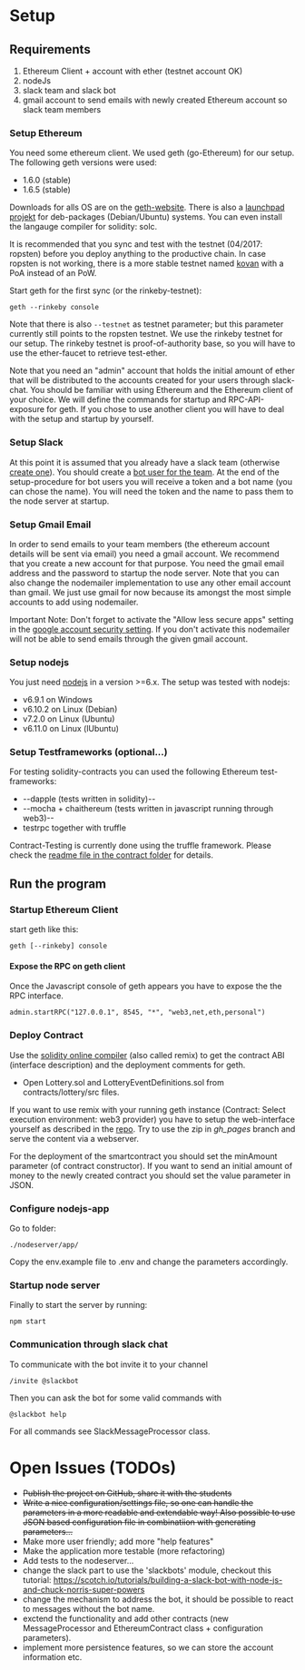 # Setup

## Requirements

1. Ethereum Client + account with ether (testnet account OK)
1. nodeJs
1. slack team and slack bot
1. gmail account to send emails with newly created Ethereum account so slack team members

### Setup Ethereum
You need some ethereum client. We used geth (go-Ethereum) for our setup. The following geth versions were used:

* 1.6.0 (stable)
* 1.6.5 (stable)

Downloads for alls OS are on the [geth-website](https://launchpad.net/~ethereum/+archive/ubuntu/ethereum). There is also a [launchpad projekt](https://launchpad.net/~ethereum/+archive/ubuntu/ethereum) for deb-packages (Debian/Ubuntu) systems. You can even install the langauge compiler for solidity: solc.

It is recommended that you sync and test with the testnet (04/2017: ropsten) before you deploy anything to the productive chain.
In case ropsten is not working, there is a more stable testnet named [kovan](https://github.com/kovan-testnet/proposal) with a PoA instead of an PoW.

Start geth for the first sync (or the rinkeby-testnet):
		
	geth --rinkeby console

Note that there is also ```--testnet``` as testnet parameter; but this parameter currently still points to the ropsten testnet. We use the rinkeby testnet for our setup. The rinkeby testnet is proof-of-authority base, so you will have to use the ether-faucet to retrieve test-ether.

Note that you need an "admin" account that holds the initial amount of ether that will be distributed to the accounts created for your users through slack-chat. You should be familiar with using Ethereum and the Ethereum client of your choice. We will define the commands for startup and RPC-API-exposure for geth. If you chose to use another client you will have to deal with the setup and startup by yourself.


### Setup Slack

At this point it is assumed that you already have a slack team (otherwise [create one](https://slack.com/create)).
You should create a [bot user for the team](https://api.slack.com/bot-users). At the end of the setup-procedure for bot users you will receive a token and a bot name (you can chose the name). You will need the token and the name to pass them to the node server at startup.

### Setup Gmail Email

In order to send emails to your team members (the ethereum account details will be sent via email) you need a gmail account. We recommend that you create a new account for that purpose. You need the gmail email address and the password to startup the node server. Note that you can also change the nodemailer implementation to use any other email account than gmail. We just use gmail for now because its amongst the most simple accounts to add using nodemailer.

Important Note: Don't forget to activate the "Allow less secure apps" setting in the [google account security setting](https://myaccount.google.com/security). If you don't activate this nodemailer will not be able to send emails through the given gmail account.


### Setup nodejs

You just need [nodejs](https://nodejs.org/en/download/) in a version >=6.x.
The setup was tested with nodejs:

* v6.9.1 on Windows
* v6.10.2 on Linux (Debian)
* v7.2.0 on Linux (Ubuntu)
* v6.11.0 on Linux (lUbuntu)

### Setup Testframeworks (optional...)

For testing solidity-contracts you can used the following Ethereum test-frameworks:

* --dapple (tests written in solidity)--
* --mocha + chaithereum (tests written in javascript running through web3)--
* testrpc together with truffle

Contract-Testing is currently done using the truffle framework. Please check the [readme file in the contract folder](https://github.com/senacor/SmartContractSlackDapp/tree/master/smart-contract/lottery) for details.

## Run the program

### Startup Ethereum Client

start geth like this:
		
	geth [--rinkeby] console

#### Expose the RPC on geth client
Once the Javascript console of geth appears you have to expose the the RPC interface.

	admin.startRPC("127.0.0.1", 8545, "*", "web3,net,eth,personal")

### Deploy Contract

Use the [solidity online compiler](https://ethereum.github.io/browser-solidity) (also called remix) to get the contract ABI (interface description) and the deployment comments for geth.
* Open Lottery.sol and LotteryEventDefinitions.sol from contracts/lottery/src files.

If you want to use remix with your running geth instance (Contract: Select execution environment: web3 provider) you have to setup the web-interface yourself as described in the [repo](https://github.com/ethereum/browser-solidity).
Try to use the zip in *gh_pages* branch and serve the content via a webserver.

For the deployment of the smartcontract you should set the minAmount parameter (of contract constructor). If you want to send an initial amount of money to the newly created contract you should set the value parameter in JSON.

### Configure nodejs-app

Go to folder:

	./nodeserver/app/
	
Copy the env.example file to .env and change the parameters accordingly.

### Startup node server

Finally to start the server by running:

	npm start

### Communication through slack chat
To communicate with the bot invite it to your channel

    /invite @slackbot
    
Then you can ask the bot for some valid commands with
    
    @slackbot help

For all commands see SlackMessageProcessor class.


# Open Issues (TODOs)

* ~~Publish the project on GitHub, share it with the students~~
* ~~Write a nice configuration/settings file, so one can handle the parameters in a more readable and extendable way! Also possible to use JSON based configuration file in combinatiion with generating parameters...~~
* Make more user friendly; add more "help features"
* Make the application more testable (more refactoring)
* Add tests to the nodeserver...
* change the slack part to use the 'slackbots' module, checkout this tutorial: https://scotch.io/tutorials/building-a-slack-bot-with-node-js-and-chuck-norris-super-powers
* change the mechanism to address the bot, it should be possible to react to messages without the bot name.
* exctend the functionality and add other contracts (new MessageProcessor and EthereumContract class + configuration parameters).
* implement more persistence features, so we can store the account information etc.



